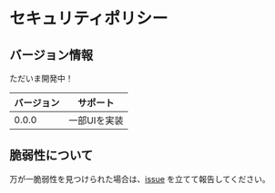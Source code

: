 # セキュリティポリシー

## バージョン情報

ただいま開発中！

| バージョン | サポート          |
| ------- | ------------------ |
| 0.0.0   | 一部UIを実装        |

## 脆弱性について
万が一脆弱性を見つけられた場合は、[issue](https://github.com/jphacks/B_2121_client/issues) を立てて報告してください。
